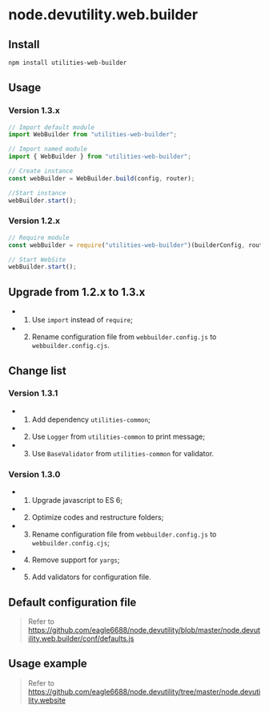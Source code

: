 # node.devutility.web.builder

## Install

``` bash
npm install utilities-web-builder
```

## Usage

### Version 1.3.x

``` javascript
// Import default module
import WebBuilder from "utilities-web-builder";

// Import named module
import { WebBuilder } from "utilities-web-builder";

// Create instance
const webBuilder = WebBuilder.build(config, router);

//Start instance
webBuilder.start();
```

### Version 1.2.x

``` javascript
// Require module
const webBuilder = require("utilities-web-builder")(builderConfig, router);

// Start WebSite
webBuilder.start();
```

## Upgrade from 1.2.x to 1.3.x

* 1. Use `import` instead of `require`;
* 2. Rename configuration file from `webbuilder.config.js` to `webbuilder.config.cjs`.

## Change list

### Version 1.3.1

* 1. Add dependency `utilities-common`;
* 2. Use `Logger` from `utilities-common` to print message;
* 3. Use `BaseValidator` from `utilities-common` for validator.

### Version 1.3.0

* 1. Upgrade javascript to ES 6;
* 2. Optimize codes and restructure folders;
* 3. Rename configuration file from `webbuilder.config.js` to `webbuilder.config.cjs`;
* 4. Remove support for `yargs`;
* 5. Add validators for configuration file.

## Default configuration file

> Refer to <https://github.com/eagle6688/node.devutility/blob/master/node.devutility.web.builder/conf/defaults.js>

## Usage example

> Refer to <https://github.com/eagle6688/node.devutility/tree/master/node.devutility.website>
